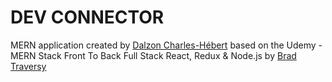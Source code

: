 # DEV CONNECTOR

MERN application created by [Dalzon Charles-Hébert](https://github.com/tichif) based on the Udemy - MERN Stack Front To Back Full Stack React, Redux & Node.js by [Brad Traversy](https://github.com/bradtraversy)
